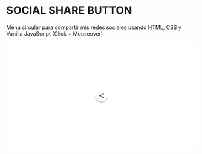 # SOCIAL SHARE BUTTON
Menú circular para compartir mis redes sociales usando HTML, CSS y Vanilla JavaScript (Click + Mouseover)

![](https://github.com/JDavidex/SOCIAL-SHARE-BUTTON/blob/main/2023-10-23-13-49-52.gif)
